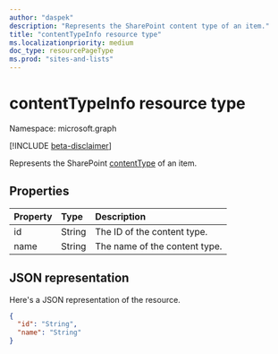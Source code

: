 ```yaml
---
author: "daspek"
description: "Represents the SharePoint content type of an item."
title: "contentTypeInfo resource type"
ms.localizationpriority: medium
doc_type: resourcePageType
ms.prod: "sites-and-lists"
---
```


# contentTypeInfo resource type

Namespace: microsoft.graph

[!INCLUDE [beta-disclaimer](../../includes/beta-disclaimer.md)]

Represents the SharePoint [contentType](contenttype.md) of an item.

## Properties

| Property | Type   | Description                   |
| :------- | :----- | :---------------------------- |
| id       | String | The ID of the content type.   |
| name     | String | The name of the content type. |

## JSON representation

Here's a JSON representation of the resource.

<!-- { "blockType": "resource", "@odata.type": "microsoft.graph.contentTypeInfo", "@type.aka": "oneDrive.contentTypeFacet" } -->

```json
{
  "id": "String",
  "name": "String"
}
```

<!--
{
  "type": "#page.annotation",
  "description": "",
  "keywords": "",
  "section": "documentation",
  "tocPath": "Resources/ContentTypeInfo",
  "suppressions": []
}
-->
